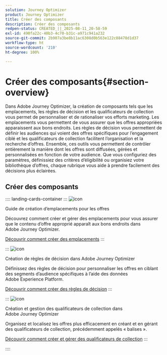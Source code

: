 ```yaml
---
solution: Journey Optimizer
product: Journey Optimizer
title: Créer des composants
description: Créer des composants
redpen-status: CREATED_||_2025-08-11_20-58-59
exl-id: 490fa22c-40b3-4c70-b31c-a971c941a232
source-git-commit: 2b907a3be8b11ac6308d0b563e122c88478d1d37
workflow-type: ht
source-wordcount: '210'
ht-degree: 100%

---
```


# Créer des composants{#section-overview}

Dans Adobe Journey Optimizer, la création de composants tels que les emplacements, les règles de décision et les qualificateurs de collection vous permet de personnaliser et de rationaliser vos efforts marketing. Les emplacements vous permettent de vous assurer que les offres appropriées apparaissent aux bons endroits. Les règles de décision vous permettent de définir les audiences qui voient des offres spécifiques pour l’engagement ciblé et les qualificateurs de collection facilitent l’organisation et la recherche d’offres. Ensemble, ces outils vous permettent de contrôler entièrement la manière dont les offres sont diffusées, gérées et personnalisées en fonction de votre audience. Que vous configuriez des paramètres, définissiez des critères d’éligibilité ou organisiez votre bibliothèque d’offres, chaque rubrique vous aide à prendre facilement des décisions plus éclairées.

## Créer des composants

:::: landing-cards-container
:::
![icon](https://cdn.experienceleague.adobe.com/icons/list-check.svg?lang=fr)

Guide de création d’emplacements pour les offres

Découvrez comment créer et gérer des emplacements pour vous assurer que le contenu d’offre approprié apparaît aux bons endroits dans Adobe Journey Optimizer.

[Découvrir comment créer des emplacements](../using/offers/offer-library/creating-placements.md)
:::

:::
![icon](https://cdn.experienceleague.adobe.com/icons/bullseye.svg?lang=fr)

Création de règles de décision dans Adobe Journey Optimizer

Définissez des règles de décision pour personnaliser les offres en ciblant des segments d’audience spécifiques à l’aide des données Adobe Experience Platform.

[Découvrir comment créer des règles de décision](../using/offers/offer-library/creating-decision-rules.md)
:::

:::
![icon](https://cdn.experienceleague.adobe.com/icons/tags.svg?lang=fr)

Création et gestion des qualificateurs de collection dans Adobe Journey Optimizer

Organisez et localisez les offres plus efficacement en créant et en gérant des qualificateurs de collection, précédemment appelés « balises ».

[Découvrir comment créer et gérer des qualificateurs de collection](../using/offers/offer-library/creating-tags.md)
:::

::::
